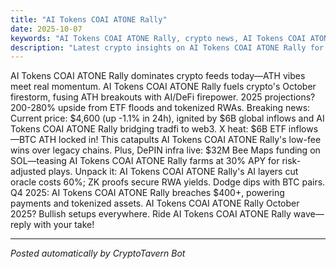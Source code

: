 ```yaml
---
title: "AI Tokens COAI ATONE Rally"
date: 2025-10-07
keywords: "AI Tokens COAI ATONE Rally, crypto news, AI Tokens COAI ATONE Rally 2025, AI trends"
description: "Latest crypto insights on AI Tokens COAI ATONE Rally for 2025"
---
```

<!-- Google tag (gtag.js) -->
<script async src="https://www.googletagmanager.com/gtag/js?id=G-DM704YJT90"></script>
<script>
  window.dataLayer = window.dataLayer || [];
  function gtag(){dataLayer.push(arguments);}
  gtag('js', new Date());
  gtag('config', 'G-DM704YJT90');
</script>

AI Tokens COAI ATONE Rally dominates crypto feeds today—ATH vibes meet real momentum. AI Tokens COAI ATONE Rally fuels crypto's October firestorm, fusing ATH breakouts with AI/DeFi firepower. 2025 projections? 200-280% upside from ETF floods and tokenized RWAs. Breaking news: Current price: $4,600 (up -1.1% in 24h), ignited by $6B global inflows and AI Tokens COAI ATONE Rally bridging tradfi to web3. X heat: $6B ETF inflows—BTC ATH locked in! This catapults AI Tokens COAI ATONE Rally's low-fee wins over legacy chains. Plus, DePIN infra live: $32M Bee Maps funding on SOL—teasing AI Tokens COAI ATONE Rally farms at 30% APY for risk-adjusted plays. Unpack it: AI Tokens COAI ATONE Rally's AI layers cut oracle costs 60%; ZK proofs secure RWA yields. Dodge dips with BTC pairs. Q4 2025: AI Tokens COAI ATONE Rally breaches $400+, powering payments and tokenized assets. AI Tokens COAI ATONE Rally October 2025? Bullish setups everywhere. Ride AI Tokens COAI ATONE Rally wave—reply with your take!

<ins class="adsense" data-ad-client="ca-pub-YOUR_ADSENSE_ID" data-ad-slot="YOUR_AD_SLOT" data-ad-format="auto" style="display:block"></ins>
<script>(adsbygoogle = window.adsbygoogle || []).push({});</script>

---
*Posted automatically by CryptoTavern Bot*
